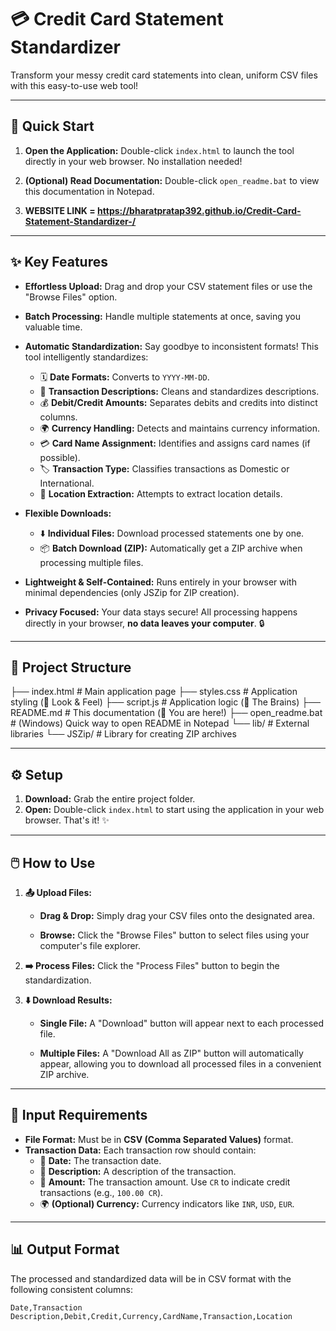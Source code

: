 # 💳 Credit Card Statement Standardizer

Transform your messy credit card statements into clean, uniform CSV files with this easy-to-use web tool!

---

## 🚀 Quick Start

1.  **Open the Application:** Double-click `index.html` to launch the tool directly in your web browser. No installation needed!

2.  **(Optional) Read Documentation:** Double-click `open_readme.bat` to view this documentation in Notepad.

3.  **WEBSITE LINK = https://bharatpratap392.github.io/Credit-Card-Statement-Standardizer-/**

---

## ✨ Key Features

* **Effortless Upload:** Drag and drop your CSV statement files or use the "Browse Files" option.

* **Batch Processing:** Handle multiple statements at once, saving you valuable time.
  
* **Automatic Standardization:** Say goodbye to inconsistent formats! This tool intelligently standardizes:
    * 🗓️ **Date Formats:** Converts to `YYYY-MM-DD`.
    * 📝 **Transaction Descriptions:** Cleans and standardizes descriptions.
    * 💰 **Debit/Credit Amounts:** Separates debits and credits into distinct columns.
    * 🌍 **Currency Handling:** Detects and maintains currency information.
    * 💳 **Card Name Assignment:** Identifies and assigns card names (if possible).
    * 🏷️ **Transaction Type:** Classifies transactions as Domestic or International.
    * 📍 **Location Extraction:** Attempts to extract location details.

* **Flexible Downloads:**
    * ⬇️ **Individual Files:** Download processed statements one by one.
    * 📦 **Batch Download (ZIP):** Automatically get a ZIP archive when processing multiple files.

* **Lightweight & Self-Contained:** Runs entirely in your browser with minimal dependencies (only JSZip for ZIP creation).

* **Privacy Focused:** Your data stays secure! All processing happens directly in your browser, **no data leaves your computer**. 🔒

---

## 📂 Project Structure

├── index.html         # Main application page
├── styles.css         # Application styling (🎨 Look & Feel)
├── script.js          # Application logic (🧠 The Brains)
├── README.md          # This documentation (📖 You are here!)
├── open_readme.bat    # (Windows) Quick way to open README in Notepad
└── lib/               # External libraries
└── JSZip/         # Library for creating ZIP archives

---

## ⚙️ Setup

1.  **Download:** Grab the entire project folder.
2.  **Open:** Double-click `index.html` to start using the application in your web browser. That's it! ✨

---

## 🖱️ How to Use

1.  **📤 Upload Files:**
    * **Drag & Drop:** Simply drag your CSV files onto the designated area.
        
    * **Browse:** Click the "Browse Files" button to select files using your computer's file explorer.
        

2.  **➡️ Process Files:** Click the "Process Files" button to begin the standardization.
    
3.  **⬇️ Download Results:**
    * **Single File:** A "Download" button will appear next to each processed file.
        
    * **Multiple Files:** A "Download All as ZIP" button will automatically appear, allowing you to download all processed files in a convenient ZIP archive.
        

---

## 📄 Input Requirements

* **File Format:** Must be in **CSV (Comma Separated Values)** format.
* **Transaction Data:** Each transaction row should contain:
    * 📅 **Date:** The transaction date.
    * 📝 **Description:** A description of the transaction.
    * 🔢 **Amount:** The transaction amount. Use `CR` to indicate credit transactions (e.g., `100.00 CR`).
    * 🌍 **(Optional) Currency:** Currency indicators like `INR`, `USD`, `EUR`.

---

## 📊 Output Format

The processed and standardized data will be in CSV format with the following consistent columns:

```csv
Date,Transaction Description,Debit,Credit,Currency,CardName,Transaction,Location
